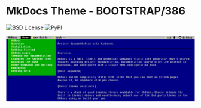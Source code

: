 # MkDocs Theme - BOOTSTRAP/386 

[![BSD License][bsdlicense-button]][bsdlicense]
[![PyPI][pypi-image]][pypi-link]

[bsdlicense-button]: http://img.shields.io/badge/license-BSD-yellow.svg
[bsdlicense]: http://opensource.org/licenses/BSD-2-Clause
[pypi-image]: https://img.shields.io/pypi/v/mkdocs-bootstrap386.svg
[pypi-link]: https://pypi.python.org/pypi/mkdocs-bootstrap386

<a href="https://lramage94.gitlab.io/mkdocs-bootstrap386"><img src="img/screenshot.png" alt="A vintage 1980s DOS inspired Twitter Bootstrap theme for MkDocs"></a>
